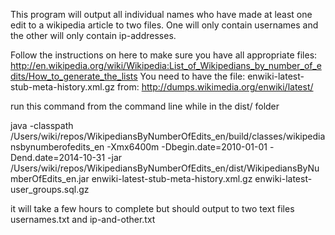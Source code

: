 This program will output all individual names who have made at least one edit to a wikipedia article to two files. One will only contain usernames and the other will only contain ip-addresses.

Follow the instructions on here to make sure you have all appropriate files:
	http://en.wikipedia.org/wiki/Wikipedia:List_of_Wikipedians_by_number_of_edits/How_to_generate_the_lists
You need to have the file: enwiki-latest-stub-meta-history.xml.gz 
	from: http://dumps.wikimedia.org/enwiki/latest/

run this command from the command line while in the dist/ folder

java -classpath /Users/wiki/repos/WikipediansByNumberOfEdits_en/build/classes/wikipediansbynumberofedits_en -Xmx6400m -Dbegin.date=2010-01-01 -Dend.date=2014-10-31 -jar /Users/wiki/repos/WikipediansByNumberOfEdits_en/dist/WikipediansByNumberOfEdits_en.jar enwiki-latest-stub-meta-history.xml.gz enwiki-latest-user_groups.sql.gz

it will take a few hours to complete but should output to two text files usernames.txt and ip-and-other.txt
